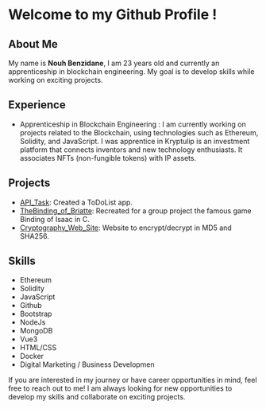 # Welcome to my Github Profile !

## About Me
My name is **Nouh Benzidane**, I am 23 years old and currently an apprenticeship in blockchain engineering. My goal is to develop  skills while working on exciting projects.

## Experience
- Apprenticeship in Blockchain Engineering : I am currently working on projects related to the Blockchain, using technologies such as Ethereum, Solidity, and JavaScript. I was apprentice in Kryptulip is an investment platform that connects inventors and new technology enthusiasts. It associates NFTs (non-fungible tokens) with IP assets.

## Projects
- [API_Task](https://github.com/FouziGit/API_Task): Created a ToDoList app.
- [TheBinding_of_Briatte](https://github.com/FouziGit/TheBinding_of_Briatte): Recreated for a group project the famous game Binding of Isaac in C.
- [Cryptography_Web_Site](https://github.com/FouziGit/Cryptography-Web-Site): Website to encrypt/decrypt in MD5 and SHA256.


## Skills
- Ethereum
- Solidity
- JavaScript
- Github
- Bootstrap
- NodeJs
- MongoDB
- Vue3
- HTML/CSS
- Docker
- Digital Marketing / Business Developmen

If you are interested in my journey or have career opportunities in mind, feel free to reach out to me! I am always looking for new opportunities to develop my skills and collaborate on exciting projects.
